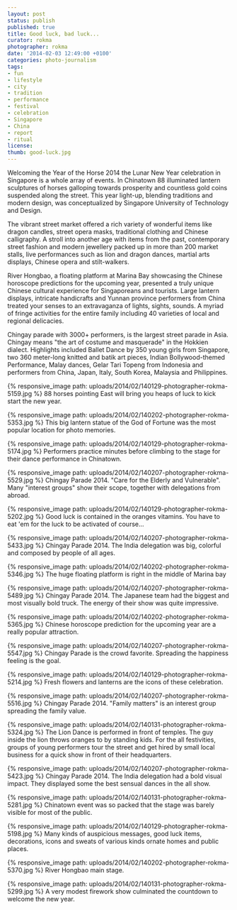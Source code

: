 ```yaml
---
layout: post
status: publish
published: true
title: Good luck, bad luck...
curator: rokma
photographer: rokma
date: '2014-02-03 12:49:00 +0100'
categories: photo-journalism
tags:
- fun
- lifestyle
- city
- tradition
- performance
- festival
- celebration
- Singapore
- China
- report
- ritual
license:
thumb: good-luck.jpg
---
```



Welcoming the Year of the Horse 2014 the Lunar New Year celebration in Singapore is a whole array of events. In Chinatown 88 illuminated lantern sculptures of horses galloping towards prosperity and countless gold coins suspended along the street. This year light-up, blending traditions and modern design, was conceptualized by Singapore University of Technology and Design.

The vibrant street market offered a rich variety of wonderful items like dragon candles, street opera masks, traditional clothing and Chinese calligraphy. A stroll into another age with items from the past, contemporary street fashion and modern jewellery packed up in more than 200 market stalls, live performances such as lion and dragon dances, martial arts displays, Chinese opera and stilt-walkers.

River Hongbao, a floating platform at Marina Bay showcasing the Chinese horoscope predictions for the upcoming year, presented a truly unique Chinese cultural experience for Singaporeans and tourists. Large lantern displays, intricate handicrafts and Yunnan province performers from China treated your senses to an extravaganza of lights, sights, sounds. A myriad of fringe activities for the entire family including 40 varieties of local and regional delicacies.

Chingay parade with 3000+ performers, is the largest street parade in Asia. Chingay means "the art of costume and masquerade" in the Hokkien dialect. Highlights included Ballet Dance by 350 young girls from Singapore, two 360 meter-long knitted and batik art pieces, Indian Bollywood-themed Performance, Malay dances, Gelar Tari Topeng from Indonesia and performers from China, Japan, Italy, South Korea, Malaysia and Philippines.

{% responsive_image path: uploads/2014/02/140129-photographer-rokma-5159.jpg %}
88 horses pointing East will bring you heaps of luck to kick start the new year.

{% responsive_image path: uploads/2014/02/140202-photographer-rokma-5353.jpg %}
This big lantern statue of the God of Fortune was the most popular location for photo memories.

{% responsive_image path: uploads/2014/02/140129-photographer-rokma-5174.jpg %}
Performers practice minutes before climbing to the stage for their dance performance in Chinatown.

{% responsive_image path: uploads/2014/02/140207-photographer-rokma-5529.jpg %}
Chingay Parade 2014. "Care for the Elderly and Vulnerable". Many "interest groups" show their scope, together with delegations from abroad.

{% responsive_image path: uploads/2014/02/140129-photographer-rokma-5202.jpg %}
Good luck is contained in the oranges vitamins. You have to eat 'em for the luck to be activated of course...

{% responsive_image path: uploads/2014/02/140207-photographer-rokma-5433.jpg %}
Chingay Parade 2014. The India delegation was big, colorful and composed by people of all ages.

{% responsive_image path: uploads/2014/02/140202-photographer-rokma-5346.jpg %}
The huge floating platform is right in the middle of Marina bay

{% responsive_image path: uploads/2014/02/140207-photographer-rokma-5489.jpg %}
Chingay Parade 2014. The Japanese team had the biggest and most visually bold truck. The energy of their show was quite impressive.

{% responsive_image path: uploads/2014/02/140202-photographer-rokma-5365.jpg %}
Chinese horoscope prediction for the upcoming year are a really popular attraction.


{% responsive_image path: uploads/2014/02/140207-photographer-rokma-5547.jpg %}
Chingay Parade is the crowd favorite. Spreading the happiness feeling is the goal.

{% responsive_image path: uploads/2014/02/140129-photographer-rokma-5214.jpg %}
Fresh flowers and lanterns are the icons of these celebration.

{% responsive_image path: uploads/2014/02/140207-photographer-rokma-5516.jpg %}
Chingay Parade 2014. "Family matters" is an interest group spreading the family value.

{% responsive_image path: uploads/2014/02/140131-photographer-rokma-5324.jpg %}
The Lion Dance is performed in front of temples. The guy inside the lion throws oranges to by standing kids. For the all festivities, groups of young performers tour the street and get hired by small local business for a quick show in front of their headquarters.

{% responsive_image path: uploads/2014/02/140207-photographer-rokma-5423.jpg %}
Chingay Parade 2014. The India delegation had a bold visual impact. They displayed some the best sensual dances in the all show.

{% responsive_image path: uploads/2014/02/140131-photographer-rokma-5281.jpg %}
Chinatown event was so packed that the stage was barely visible for most of the public.

{% responsive_image path: uploads/2014/02/140129-photographer-rokma-5198.jpg %}
Many kinds of auspicious messages, good luck items, decorations, icons and sweats of various kinds ornate homes and public places.

{% responsive_image path: uploads/2014/02/140202-photographer-rokma-5370.jpg %}
River Hongbao main stage.

{% responsive_image path: uploads/2014/02/140131-photographer-rokma-5299.jpg %}
A very modest firework show culminated the countdown to welcome the new year.
